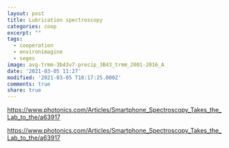 ```yaml
---
layout: post
title: Lubrication spectroscopy
categories: coop
excerpt: ""
tags:
  - cooperation
  - environimagine
  - seges
image: avg-trmm-3b43v7-precip_3B43_trmm_2001-2016_A
date: '2021-03-05 11:27'
modified: '2021-03-05 T18:17:25.000Z'
comments: true
share: true
---
```


https://www.photonics.com/Articles/Smartphone_Spectroscopy_Takes_the_Lab_to_the/a63917

https://www.photonics.com/Articles/Smartphone_Spectroscopy_Takes_the_Lab_to_the/a63917
